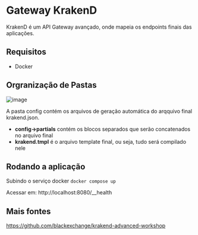 # Gateway KrakenD
KrakenD é um API Gateway avançado, onde mapeia os endpoints finais das aplicações.

## Requisitos
* Docker

## Orgranização de Pastas
![image](https://github.com/blackexchange/krakend_multi/assets/10357515/8c5e7367-579e-48d2-8f92-09d7cd125016)

A pasta config contém os arquivos de geração automática do arqquivo final krakend.json.
* **config->partials** contém os blocos separados que serão concatenados no arquivo final
* **krakend.tmpl** é o arquivo template final, ou seja, tudo será compilado nele

## Rodando a aplicação

Subindo o serviço docker
```docker compose up```

Acessar em: http://localhost:8080/__health

## Mais fontes
https://github.com/blackexchange/krakend-advanced-workshop


